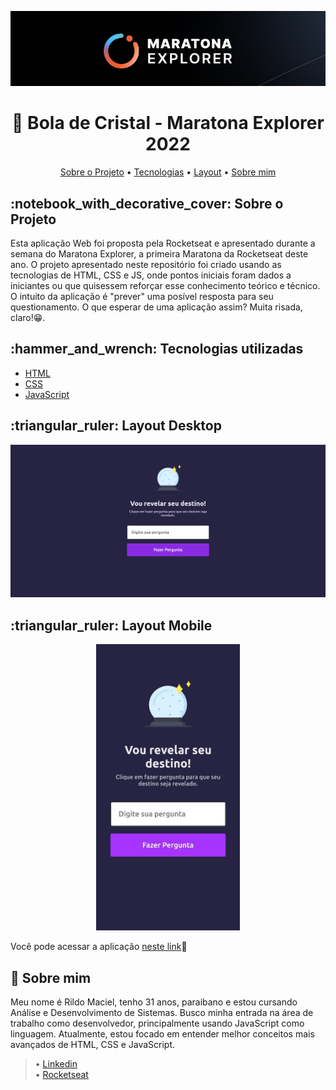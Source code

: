 <p align="center"> <img src="./assets/images/Maratona Explorer_background.png" /></p>

<h1 align="center">🔮 Bola de Cristal - Maratona Explorer 2022</h1>

<p align="center">
  <a href="#about">Sobre o Projeto</a> •
  <a href="#technology">Tecnologias</a> •
  <a href="#layout">Layout</a> •
  <a href="#about-me">Sobre mim</a>
</p>

<h2 id="about">:notebook_with_decorative_cover: Sobre o Projeto</h2>

Esta aplicação Web foi proposta pela Rocketseat e apresentado durante a semana do Maratona Explorer, a primeira Maratona da Rocketseat deste ano. O projeto apresentado neste repositório foi criado usando as tecnologias de HTML, CSS e JS, onde pontos iniciais foram dados a iniciantes ou que quisessem reforçar esse conhecimento teórico e técnico. O intuito da aplicação é "prever" uma posível resposta para seu questionamento. O que esperar de uma aplicação assim? Muita risada, claro!😁.
<h2 id="technology">:hammer_and_wrench: Tecnologias utilizadas</h2>

<ul>
  <li><a href="https://developer.mozilla.org/en-US/docs/Web/HTML">HTML</a></li>
  <li><a href="https://developer.mozilla.org/en-US/docs/Web/CSS">CSS</a></li>
  <li><a href="https://developer.mozilla.org/en-US/docs/Web/JavaScript/Reference">JavaScript</a></li>
</ul>

<h2 id="layout">:triangular_ruler: Layout Desktop</h2>
<p align="center">
  <img alt="Demonstração" src="https://raw.githubusercontent.com/rildodev/maratona-explorer/master/assets/images/desktop_version.png" width="1100px" />
</p>

<h2 id="layout">:triangular_ruler: Layout Mobile</h2>
<p align="center">
  <img alt="Demonstração" src="https://raw.githubusercontent.com/rildodev/maratona-explorer/master/assets/images/mobile_version.jpeg" width="230px" />
</p>

Você pode acessar a aplicação [neste link](https://rildodev.github.io/maratona-explorer/)🔮

<h2 id="about-me">👦 Sobre mim</h2>

Meu nome é Rildo Maciel, tenho 31 anos, paraibano e estou cursando Análise e Desenvolvimento de Sistemas. Busco minha entrada na área de trabalho como desenvolvedor, principalmente usando JavaScript como linguagem. Atualmente, estou focado em entender melhor conceitos mais avançados de HTML, CSS e JavaScript. <br>
 
> • [Linkedin](https://www.linkedin.com/in/rildomaciel/)<br>
> • [Rocketseat](https://app.rocketseat.com.br/me/rildo-maciel-berto-da-silva-04330)
